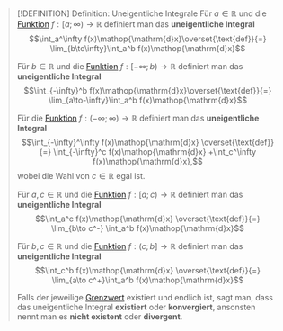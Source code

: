 > [!DEFINITION] Definition: Uneigentliche Integrale
> Für $a\in\mathbb{R}$ und die [Funktion](../../Funktionen/Funktion.md) $f:[a;\infty)\to\mathbb{R}$ definiert man das **uneigentliche Integral**
> $$\int_a^\infty f(x)\mathop{\mathrm{d}x}\overset{\text{def}}{=} \lim_{b\to\infty}\int_a^b f(x)\mathop{\mathrm{d}x}$$
> 
> Für $b\in\mathbb{R}$ und die [Funktion](../../Funktionen/Funktion.md) $f:[-\infty;b)\to\mathbb{R}$ definiert man das **uneigentliche Integral**
> $$\int_{-\infty}^b f(x)\mathop{\mathrm{d}x}\overset{\text{def}}{=} \lim_{a\to-\infty}\int_a^b f(x)\mathop{\mathrm{d}x}$$
> 
> Für die [Funktion](../../Funktionen/Funktion.md) $f: (-\infty;\infty)\to\mathbb{R}$ definiert man das **uneigentliche Integral**
> $$\int_{-\infty}^\infty f(x)\mathop{\mathrm{d}x} \overset{\text{def}}{=} \int_{-\infty}^c f(x)\mathop{\mathrm{d}x} +\int_c^\infty f(x)\mathop{\mathrm{d}x},$$
> wobei die Wahl von $c\in\mathbb{R}$ egal ist.
> 
> Für $a,c\in\mathbb{R}$ und die [Funktion](../../Funktionen/Funktion.md) $f:[a;c)\to\mathbb{R}$ definiert man das **uneigentliche Integral**
> $$\int_a^c f(x)\mathop{\mathrm{d}x} \overset{\text{def}}{=} \lim_{b\to c^-} \int_a^b f(x)\mathop{\mathrm{d}x}$$
> 
> Für $b,c\in\mathbb{R}$ und die [Funktion](../../Funktionen/Funktion.md) $f: (c;b]\to\mathbb{R}$ definiert man das **uneigentliche Integral**
> $$\int_c^b f(x)\mathop{\mathrm{d}x} \overset{\text{def}}{=} \lim_{a\to c^+}\int_a^b f(x)\mathop{\mathrm{d}x}$$
> 
> Falls der jeweilige [Grenzwert](../../Grenzwerte%20von%20Funktionen/Grenzwerte.md) existiert und endlich ist, sagt man, dass das uneigentliche Integral **existiert** oder **konvergiert**, ansonsten nennt man es **nicht existent** oder **divergent**. 